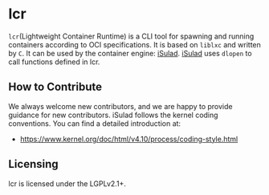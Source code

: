 # lcr

`lcr`(Lightweight Container Runtime) is a CLI tool for spawning and running containers according to OCI specifications.
It is based on `liblxc` and written by `C`. It can be used by the container engine: [iSulad](https://gitee.com/openeuler/iSulad). [iSulad](https://gitee.com/openeuler/iSulad) uses `dlopen` to call functions defined in lcr.

## How to Contribute

We always welcome new contributors, and we are happy to provide guidance for new contributors.
iSulad follows the kernel coding conventions. You can find a detailed introduction at:

- https://www.kernel.org/doc/html/v4.10/process/coding-style.html

## Licensing

lcr is licensed under the LGPLv2.1+.
